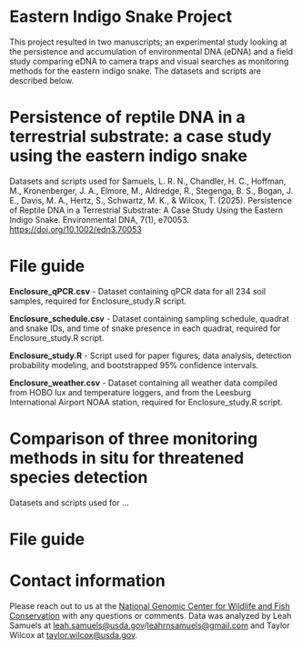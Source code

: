 # Eastern Indigo Snake Project
This project resulted in two manuscripts; an experimental study looking at the persistence and accumulation of environmental DNA (eDNA) and a field study comparing eDNA to camera traps and visual searches as monitoring methods for the eastern indigo snake. The datasets and scripts are described below. 

# Persistence of reptile DNA in a terrestrial substrate: a case study using the eastern indigo snake
Datasets and scripts used for Samuels, L. R. N., Chandler, H. C., Hoffman, M., Kronenberger, J. A., Elmore, M., Aldredge, R., Stegenga, B. S., Bogan, J. E., Davis, M. A., Hertz, S., Schwartz, M. K., & Wilcox, T. (2025). Persistence of Reptile DNA in a Terrestrial Substrate: A Case Study Using the Eastern Indigo Snake. Environmental DNA, 7(1), e70053. https://doi.org/10.1002/edn3.70053

# File guide

**Enclosure_qPCR.csv** - Dataset containing qPCR data for all 234 soil samples, required for Enclosure_study.R script.

**Enclosure_schedule.csv** - Dataset containing sampling schedule, quadrat and snake IDs, and time of snake presence in each quadrat, required for Enclosure_study.R script.

**Enclosure_study.R** - Script used for paper figures, data analysis, detection probability modeling, and bootstrapped 95% confidence intervals. 

**Enclosure_weather.csv** - Dataset containing all weather data compiled from HOBO lux and temperature loggers, and from the Leesburg International Airport NOAA station, required for Enclosure_study.R script.

# Comparison of three monitoring methods in situ for threatened species detection
Datasets and scripts used for ...

# File guide

# Contact information
Please reach out to us at the [National Genomic Center for Wildlife and Fish Conservation](https://www.fs.usda.gov/research/rmrs/projects/ngc) with any questions or comments. Data was analyzed by Leah Samuels at leah.samuels@usda.gov/leahrnsamuels@gmail.com and Taylor Wilcox at taylor.wilcox@usda.gov.
